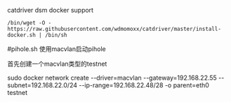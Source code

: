 catdriver dsm docker support
```
/bin/wget -O - https://raw.githubusercontent.com/wdmomoxx/catdriver/master/install-docker.sh | /bin/sh
```

#pihole.sh 使用macvlan启动pihole

首先创建一个macvlan类型的testnet

sudo docker network create --driver=macvlan --gateway=192.168.22.55 --subnet=192.168.22.0/24 --ip-range=192.168.22.48/28 -o parent=eth0 testnet
